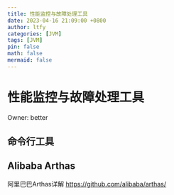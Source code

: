 ```yaml
---
title: 性能监控与故障处理工具
date: 2023-04-16 21:09:00 +0800
author: ltfy
categories: [JVM]
tags: [JVM]
pin: false
math: false
mermaid: false
---
```


# 性能监控与故障处理工具

Owner: better



## 命令行工具


## Alibaba Arthas

阿里巴巴Arthas详解 <https://github.com/alibaba/arthas/>